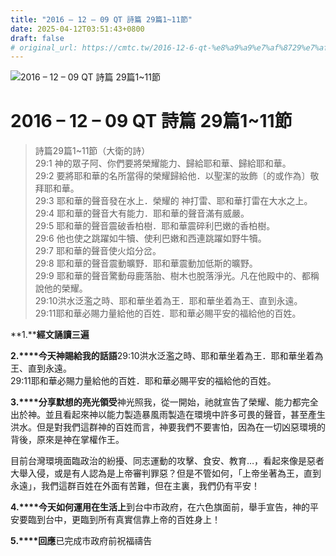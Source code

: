 ```yaml
---
title: "2016 – 12 – 09 QT 詩篇 29篇1~11節"
date: 2025-04-12T03:51:43+0800
draft: false
# original_url: https://cmtc.tw/2016-12-6-qt-%e8%a9%a9%e7%af%8729%e7%af%87111%e7%af%80
---
```


![2016 – 12 – 09 QT 詩篇 29篇1\~11節](/images/qt.jpg   "2016 – 12 – 09 QT 詩篇 29篇1\~11節")

# 2016 – 12 – 09 QT 詩篇 29篇1\~11節

> 詩篇29篇1\~11節（大衛的詩）  
> 29:1 神的眾子阿、你們要將榮耀能力、歸給耶和華、歸給耶和華。  
> 29:2 要將耶和華的名所當得的榮耀歸給他．以聖潔的妝飾〔的或作為〕敬拜耶和華。  
> 29:3 耶和華的聲音發在水上．榮耀的 神打雷、耶和華打雷在大水之上。  
> 29:4 耶和華的聲音大有能力．耶和華的聲音滿有威嚴。  
> 29:5 耶和華的聲音震破香柏樹．耶和華震碎利巴嫩的香柏樹。  
> 29:6 他也使之跳躍如牛犢、使利巴嫩和西連跳躍如野牛犢。  
> 29:7 耶和華的聲音使火焰分岔。  
> 29:8 耶和華的聲音震動曠野．耶和華震動加低斯的曠野。  
> 29:9 耶和華的聲音驚動母鹿落胎、樹木也脫落淨光。凡在他殿中的、都稱說他的榮耀。  
> 29:10洪水泛濫之時、耶和華坐着為王．耶和華坐着為王、直到永遠。  
> 29:11耶和華必賜力量給他的百姓．耶和華必賜平安的福給他的百姓。

**1.****經文誦讀三遍**

**2.****今天神賜給我的話語**29:10洪水泛濫之時、耶和華坐着為王．耶和華坐着為王、直到永遠。  
29:11耶和華必賜力量給他的百姓．耶和華必賜平安的福給他的百姓。

**3.****分享默想的亮光領受**神光照我，從一開始，祂就宣告了榮耀、能力都完全出於神。並且看起來神以能力製造暴風雨製造在環境中許多可畏的聲音，甚至產生洪水。但是對我們這群神的百姓而言，神要我們不要害怕，因為在一切凶惡環境的背後，原來是神在掌權作王。

目前台灣環境面臨政治的紛擾、同志運動的攻擊、食安、教育…，看起來像是惡者大舉入侵，或是有人認為是上帝審判罪惡？但是不管如何，「上帝坐著為王，直到永遠」，我們這群百姓在外面有苦難，但在主裏，我們仍有平安！

**4.****今天如何運用在生活上**到台中市政府，在六色旗面前，舉手宣告，神的平安要臨到台中，更臨到所有真實信靠上帝的百姓身上！

**5.****回應**已完成市政府前祝福禱告